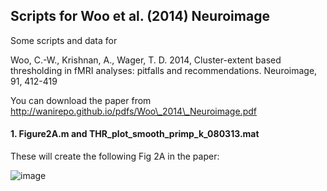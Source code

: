 ## Scripts for Woo et al. (2014) Neuroimage
Some scripts and data for 

Woo, C.-W., Krishnan, A., Wager, T. D. 2014, Cluster-extent based thresholding in fMRI analyses: pitfalls and recommendations. Neuroimage, 91, 412-419

You can download the paper from http://wanirepo.github.io/pdfs/Woo\_2014\_Neuroimage.pdf

#### 1. Figure2A.m and THR\_plot\_smooth\_primp\_k\_080313.mat
These will create the following Fig 2A in the paper:

![image](https://www.evernote.com/l/ADayMwxbyRlHrqlFbgPM0UCXmaOQV7KKM-0B/image.png)


